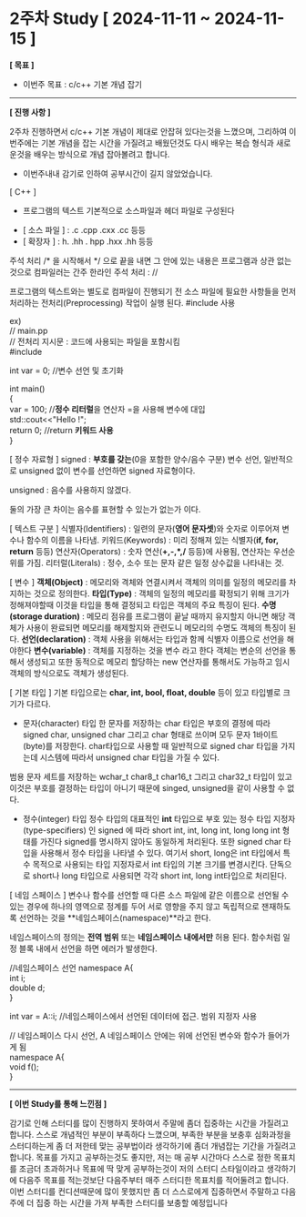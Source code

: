 # 2주차 Study [ 2024-11-11 ~ 2024-11-15 ]

**[ 목표 ]**
- 이번주 목표 : c/c++ 기본 개념 잡기
-----

**[ 진행 사항 ]**

2주차 진행하면서 c/c++ 기본 개념이 제대로 안잡혀 있다는것을 느꼈으며, 그리하여 이번주에는 기본 개념을 잡는 시간을 가질려고 배웠던것도 다시 배우는 복습 형식과 새로운것을 배우는 방식으로 개념 잡아볼려고 합니다.

- 이번주내내 감기로 인하여 공부시간이 길지 않았었습니다.
  
[ C++ ]

* 프로그램의 텍스트 기본적으로 소스파일과 헤더 파일로 구성된다
- [ 소스 파일 ] : .c .cpp .cxx .cc 등등
- [ 확장자 ] : h. .hh . hpp .hxx .hh 등등

주석 처리
/* 을 시작해서 */ 으로 끝을 내면 그 안에 있는 내용은 프로그램과 상관 없는것으로 컴파일러는 간주
한라인 주석 처리 : //

프로그램의 텍스트와는 별도로 컴파일이 진행되기 전 소스 파일에 필요한 사항들을 먼저 처리하는 전처리(Preprocessing) 작업이 실행 된다. #include 사용

ex)<br>
// main.pp<br>
// 전처리 지시문 : 코드에 사용되는 파일을 포함시킴<br>
#include <iostream><br>

int var = 0; //변수 선언 및 초기화<br>

int main()<br>
{<br>
  var = 100; //**정수 리터럴**을 연산자 =을 사용해 변수에 대입<br>
  std::cout<<"Hello !";<br>
  return 0; //return **키워드 사용**<br>
}

[ 정수 자료형 ]
signed : **부호를 갖는**(0을 포함한 양수/음수 구분) 변수 선언, 일반적으로 unsigned 없이 변수를 선언하면 signed 자료형이다.

unsigned : 음수를 사용하지 않겠다.

둘의 가장 큰 차이는 음수를 표현할 수 있는가 없는가 이다. 

[ 텍스트 구분 ]
식별자(Identifiers) : 일련의 문자(**영어 문자셋**)와 숫자로 이루어져 변수나 함수의 이름을 나타냄.
키워드(Keywords) : 미리 정해져 있는 식별자(**if, for, return** 등등)
연산자(Operators) : 숫자 연산(**+,-,*,/** 등등)에 사용됨, 연산자는 우선순위를 가짐.
리터럴(Literals) : 정수, 소수 또는 문자 같은 일정 상수값을 나타내는 것.

[ 변수 ]
**객체(Object)** : 메모리와 격체와 연결시켜서 객체의 의미를 일정의 메모리를 차지하는 것으로 정의한다.
**타입(Type)** : 객체의 일정의 메모리를 확정되기 위해 크기가 정해져야할때 이것을 타입을 통해 결정되고 타입은 객체의 주요 특징이 된다.
**수명(storage duration)** : 메모리 점유를 프로그램이 끝날 때까지 유지할지 아니면 해당 객체가 사용이 완료되면 메모리를 해제할지와 관련도니 메모리의 수명도 객체의 특징이 된다.
**선언(declaration)** : 객체 사용을 위해서는 타입과 함께 식별자 이름으로 선언을 해야한다
**변수(variable)** : 객체를 지정하는 것을 변수 라고 한다 객체는 변순의 선언을 통해서 생성되고 또한 동적으로 메모리 할당하는 new 연산자를 통해서도 가능하고 임시 객체의 방식으로도 객체가 생성된다.

[ 기본 타입 ]
기본 타입으로는 **char, int, bool, float, double** 등이 있고 타입별로 크기가 다르다.

* 문자(character) 타입
한 문자를 저장하는 char 타입은 부호의 결정에 따라 signed char, unsigned char 그리고 char 형태로 쓰이며 모두 문자 1바이트(byte)를 저장한다. char타입으로 사용할 때 일반적으로 signed char 타입을 가지는데 시스템에 따라서 unsigned char 타입을 가질 수 있다.

범용 문자 세트를 저장하는 wchar_t char8_t char16_t 그리고 char32_t 타입이 있고 이것은 부호를 결정하는 타입이 아니기 때문에 singed, unsigned을 같이 사용할 수 없다.

* 정수(integer) 타입
정수 타입의 대표적인 **int** 타입으로 부호 있는 정수 타입 지정자(type-specifiers) 인 signed 에 따라 short int, int, long int, long long int 형태를 가진다 signed를 명시하지 않아도 동일하게 처리된다. 또한 signed char 타입을 사용해서 정수 타입을 나타낼 수 있다. 여기서 short, long은 int 타입에서 특수 목적으로 사용되는 타입 지정자로서 int 타입의 기본 크기를 변경시킨다. 단독으로 short나 long 타입으로 사용되면 각각 short int, long int타입으로 처리된다.

[ 네임 스페이스 ]
변수나 함수를 선언할 때 다른 소스 파일에 같은 이름으로 선언될 수 있는 경우에 하나의 영역으로 정계를 두어 서로 영향을 주지 않고 독립적으로 잰재하도록 선언하는 것을 **네임스페이스(namespace)**라고 한다.

네임스페이스의 정의는 **전역 범위** 또는 **네임스페이스 내에서만** 허용 된다. 함수처럼 일정 블록 내에서 선언을 하면 에러가 발생한다.

//네임스페이스 선언
namespace A{<br>
  int i;<br>
  double d;<br>
}

int var = A::i; //네임스페이스에서 선언된 데이터에 접근. 범위 지정자 사용

// 네임스페이스 다시 선언, A 네임스페이스 안에는 위에 선언된 변수와 함수가 들어가게 됨<br>
namespace A{<br>
  void f();<br>
}

---
**[ 이번 Study를 통해 느낀점 ]**

감기로 인해 스터디를 많이 진행하지 못하여서 주말에 좀더 집중하는 시간을 가질려고 합니다. 스스로 개념적인 부분이 부족하다 느꼈으며, 부족한 부분을 보충후 심화과정을 스터디하는게 좀 더 저한테 맞는 공부법이라 생각하기에 좀더 개념잡는 기간을 가질려고 합니다. 목표를 가지고 공부하는것도 좋지만, 저는 매 공부 시간마다 스스로 정한 목표치를 조금더 초과하거나 목표에 딱 맞게 공부하는것이 저의 스터디 스타일이라고 생각하기에 다음주 목표를 적는것보단 다음주부터 매주 스터디한 목표치를 적어둘려고 합니다. 이번 스터디를 컨디션때문에 많이 못했지만 좀 더 스스로에게 집중하면서 주말하고 다음주에 더 집중 하는 시간을 가져 부족한 스터디를 보충할 예정입니다
